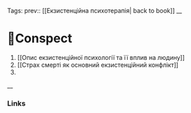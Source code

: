 Tags: prev:: [[Екзистенційна психотерапія| back to book]]
__
# 📘Conspect

1. [[Опис екзистенційної психології та її вплив на людину]]
2.  [[Страх смерті як основний екзистенційний конфлікт]]
3. 
__
### Links
